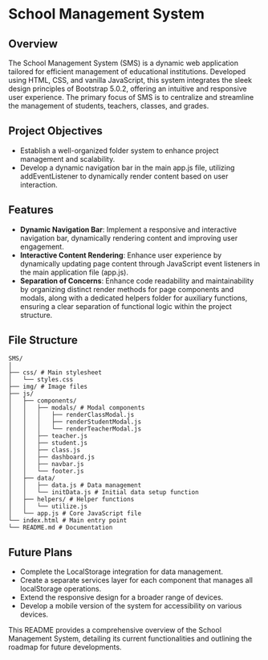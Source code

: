# School Management System

## Overview

The School Management System (SMS) is a dynamic web application tailored for efficient management of educational institutions. Developed using HTML, CSS, and vanilla JavaScript, this system integrates the sleek design principles of Bootstrap 5.0.2, offering an intuitive and responsive user experience. The primary focus of SMS is to centralize and streamline the management of students, teachers, classes, and grades.

## Project Objectives

- Establish a well-organized folder system to enhance project management and scalability.
- Develop a dynamic navigation bar in the main app.js file, utilizing addEventListener to dynamically render content based on user interaction.

## Features

- **Dynamic Navigation Bar**: Implement a responsive and interactive navigation bar, dynamically rendering content and improving user engagement.
- **Interactive Content Rendering**: Enhance user experience by dynamically updating page content through JavaScript event listeners in the main application file (app.js).
- **Separation of Concerns**: Enhance code readability and maintainability by organizing distinct render methods for page components and modals, along with a dedicated helpers folder for auxiliary functions, ensuring a clear separation of functional logic within the project structure.

## File Structure

```
SMS/
│
├── css/ # Main stylesheet
│   └── styles.css
├── img/ # Image files
├── js/
│   ├── components/
│   │   ├── modals/ # Modal components
│   │   │   ├── renderClassModal.js
│   │   │   ├── renderStudentModal.js
│   │   │   └── renderTeacherModal.js
│   │   ├── teacher.js
│   │   ├── student.js
│   │   ├── class.js
│   │   ├── dashboard.js
│   │   ├── navbar.js
│   │   └── footer.js
│   ├── data/
│   │   ├── data.js # Data management
│   │   └── initData.js # Initial data setup function
│   ├── helpers/ # Helper functions
│   │   └── utilize.js
│   └── app.js # Core JavaScript file
└── index.html # Main entry point
└── README.md # Documentation

```

## Future Plans

- Complete the LocalStorage integration for data management.
- Create a separate services layer for each component that manages all localStorage operations.
- Extend the responsive design for a broader range of devices.
- Develop a mobile version of the system for accessibility on various devices.

This README provides a comprehensive overview of the School Management System, detailing its current functionalities and outlining the roadmap for future developments.

